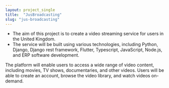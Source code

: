 ```yaml
---
layout: project_single
title:  "JusBroadcasting"
slug: "jus-broadcasting"
---
```

- The aim of this project is to create a video streaming service for users in the United Kingdom.
- The service will be built using various technologies, including Python, Django, Django rest framework, Flutter, Typescript, JavaScript, Node.js, and ERP software development.

The platform will enable users to access a wide range of video content, including movies, TV shows, documentaries, and other videos. Users will be able to create an account, browse the video library, and watch videos on-demand.

